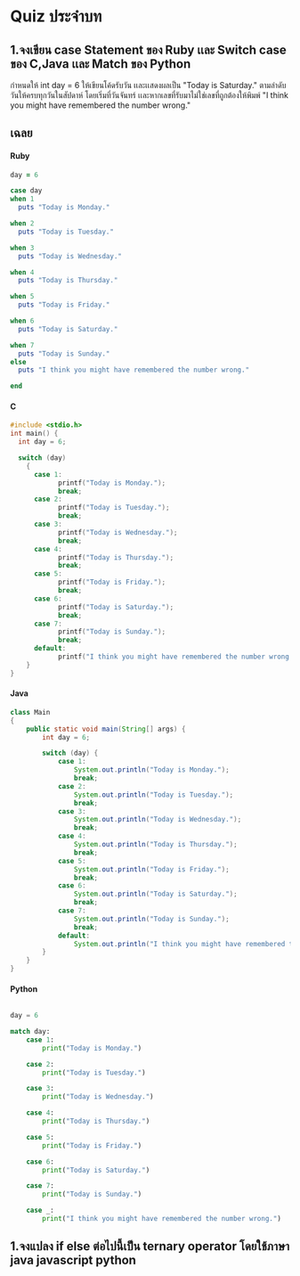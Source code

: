# Quiz ประจำบท

##  1.จงเขียน case Statement ของ Ruby เเละ Switch case ของ C,Java เเละ Match ของ Python

กำหนดให้ int day = 6 ให้เขียนโค้ดรับวัน เเละเเสดงผลเป็น "Today is Saturday." ตามลำดับวันให้ครบทุกวันในสัปดาห์ โดยเริ่มที่วันจันทร์ เเละหากเลขที่รับมาไม่ใช่เลขที่ถูกต้องให้พิมพ์ "I think you might have remembered the number wrong."

## เฉลย

#### Ruby

```ruby
day = 6

case day 
when 1  
  puts "Today is Monday."

when 2  
  puts "Today is Tuesday."

when 3  
  puts "Today is Wednesday."

when 4  
  puts "Today is Thursday."

when 5
  puts "Today is Friday."

when 6
  puts "Today is Saturday."

when 7  
  puts "Today is Sunday."
else  
  puts "I think you might have remembered the number wrong."

end

```

#### C

```c
#include <stdio.h>
int main() {
  int day = 6;

  switch (day)
    {
      case 1:
            printf("Today is Monday.");
            break;
      case 2:
            printf("Today is Tuesday.");
            break;
      case 3:
            printf("Today is Wednesday.");
            break;
      case 4:
            printf("Today is Thursday.");
            break;
      case 5:
            printf("Today is Friday.");
            break;
      case 6:
            printf("Today is Saturday.");
            break;
      case 7:
            printf("Today is Sunday.");
            break;
      default:
            printf("I think you might have remembered the number wrong.");
    }
}

```

#### Java

```java
class Main
{
    public static void main(String[] args) {
        int day = 6; 

        switch (day) {
            case 1:
                System.out.println("Today is Monday.");
                break;
            case 2:
                System.out.println("Today is Tuesday.");
                break;
            case 3:
                System.out.println("Today is Wednesday.");
                break;
            case 4:
                System.out.println("Today is Thursday.");
                break;
            case 5:
                System.out.println("Today is Friday.");
                break;
            case 6:
                System.out.println("Today is Saturday.");
                break;
            case 7:
                System.out.println("Today is Sunday.");
                break;
            default:
                System.out.println("I think you might have remembered the number wrong.");
        }
    }
}

```

#### Python

```python

day = 6

match day:
    case 1:
        print("Today is Monday.")

    case 2:
        print("Today is Tuesday.")

    case 3:
        print("Today is Wednesday.")

    case 4:
        print("Today is Thursday.")

    case 5:
        print("Today is Friday.")

    case 6:
        print("Today is Saturday.")

    case 7:
        print("Today is Sunday.")

    case _:
        print("I think you might have remembered the number wrong.")

```
##  1.จงแปลง if else ต่อไปนี้เป็น ternary operator โดยใช้ภาษา java javascript python
